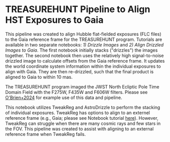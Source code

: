# TREASUREHUNT Pipeline to Align HST Exposures to Gaia

This pipeline was created to align Hubble flat-fielded exposures (FLC files) to the Gaia reference frame for the TREASUREHUNT program. Tutorials are available in two separate notebooks: *1) Drizzle Images* and *2) Align Drizzled Images to Gaia*. The first notebook initially stacks ("drizzles") the images together. The second notebook then uses the relatively high signal-to-noise drizzled image to calculate offsets from the Gaia reference frame. It updates the world coordinate system information within the individual exposures to align with Gaia. They are then re-drizzled, such that the final product is aligned to Gaia to within 10 mas.

The TREASUREHUNT program imaged the JWST North Ecliptic Pole Time Domain Field with the F275W, F435W and F606W filters. Please see [O'Brien+2024](https://ui.adsabs.harvard.edu/abs/2024arXiv240104944O/abstract) for example use of this data and pipeline.

This notebook utilizes TweakReg and AstroDrizzle to perform the stacking of individual exposures. TweakReg has options to align to an externel reference frame (e.g., Gaia; please see Notebook tutorial [here](https://github.com/spacetelescope/notebooks/blob/master/notebooks/DrizzlePac/align_to_catalogs/align_to_catalogs.ipynb)). However, TweakReg can struggle when there are many cosmic rays and few stars in the FOV. This pipeline was created to assist with aligning to an external reference frame when TweakReg fails.

